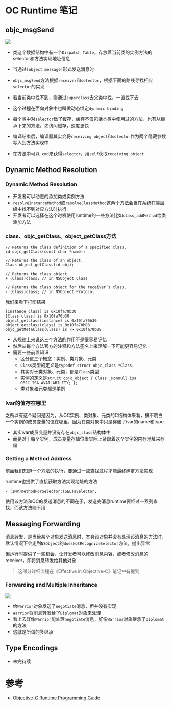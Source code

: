 # OC Runtime 笔记

## objc_msgSend

![](https://github.com/songgeb/I-Love-iOS/blob/master/Images/runtime_messaging1.gif?raw=true)

- 类这个数据结构中有一个`Dispatch Table`，存放着当前类的实例方法的selector和方法实现地址信息
- 当通过`[object message]`形式发送消息时
- `objc_msgSend`方法根据`receiver`和`selector`，根据下面的路线寻找相应`selector`的实现
- 若当前类中找不到，则通过`superclass`去父类中找，一直找下去
- 这个过程在面向对象中也叫做动态绑定`dynamic binding`
- 每个类中对`selector`做了缓存，缓存不仅包括本类中使用过的方法，也有从继承下来的方法。先访问缓存，速度更快

- 编译结束后，编译器其实会将`receiving object`和`selector`作为两个隐藏参数写入到方法实现中
- 在方法中可以`_cmd`来获得`selector`，用`self`获取`receiving object`

## Dynamic Method Resolution

### Dynamic Method Resolution
- 开发者可以动态的添加类或实例方法
- `resolveInstanceMethod`或`resolveClassMethod`这两个方法会当在系统在类层级中找不到对应方法时执行
- 开发者可以选择在这个时机使用runtime的一些方法比如`class_addMethod`给类添加方法

### class、objc\_getClass、object\_getClass方法

```
// Returns the class definition of a specified class.
id objc_getClass(const char *name);
```

```
// Returns the class of an object.
Class object_getClass(id obj);
```

```
// Returns the class object.
+ (Class)class; // in NSObject Class

// Returns the class object for the receiver’s class.
- (Class)class; // in NSObject Protocol
```

我们来看下打印结果

```
[instance class] is 0x10fa70b30
[Class class] is 0x10fa70b30
object_getclass(instance) is 0x10fa70b30
object_getclass(class) is 0x10fa70b08
objc_getMetaClass(Class) is -> 0x10fa70b08
```

- 从规律上来说这三个方法的作用不是很容易记忆
- 然后从每个方法官方的注释和方法签名上来理解一下可能更容易记忆
- 需要一些前置知识
	- 区分这三个概念：实例、类对象、元类
	- `Class`类型的定义是`typedef struct objc_class *Class;`
	- 其实对于类对象、元类，都是`Class`类型
	- 实例的定义是`struct objc_object {
    Class _Nonnull isa  OBJC_ISA_AVAILABILITY;
};`
	- 类对象和元类都是单例

### ivar的值存在哪里

之所以有这个疑问是因为，从OC实例、类对象、元类的C结构体来看，搞不明白一个实例的成员变量的值在哪里，因为在类对象中只是存储了ivar的name和type

- 其实ivar成员变量并没有存在`objc_class`结构体中
- 而是对于每个实例，成员变量存储位置实际上紧跟着这个实例的内存地址来存储

### Getting a Method Address

前面我们知道一个方法的执行，要通过一些查找过程才能最终确定方法实现

runtime也提供了直接获取方法实现地址的方法

```
- (IMP)methodForSelector:(SEL)aSelector;
```

使用该方法和OC的发送消息的不同在于，发送完消息runtime要经过一系列查找，而该方法则不用

## Messaging Forwarding

消息转发，是当给某个对象发送消息时，本身该对象并没有处理该消息的方法时，默认情况下会走到`NSObject`的`doesNotRecognizeSelector`方法，抛出异常

但运行时提供了一些机会，让开发者可以修改消息内容，或者修改消息的receiver，即将消息转发给其他对象

> 这部分详细流程在《Effective in Objective-C》笔记中有提到

### Forwarding and Multiple Inheritance

![](https://github.com/songgeb/I-Love-iOS/blob/master/Images/forwarding_multipleinheritance.gif?raw=true)

- 给`Warrior`对象发送了`negotiate`消息，但并没有实现
- `Warrior`将消息转发给了`Diplomat`对象来处理
- 看上去好像`Warrior`能处理`negotiate`消息，好像`Warrior`对象继承了`Diplomat`的方法
- 这就是所谓的多继承

## Type Encodings

- 未完待续

# 参考
- [Objective-C Runtime Programming Guide](https://developer.apple.com/library/archive/documentation/Cocoa/Conceptual/ObjCRuntimeGuide/Introduction/Introduction.html#//apple_ref/doc/uid/TP40008048-CH1-SW1)